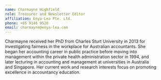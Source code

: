 ```yaml
---
name: Charmayne Highfield  
role: Treasurer and Newsletter Editor
affiliation: Enya-Lea Pte. Ltd.  
phone: +65 9146 9520  
email: charmayne@enya-lea.com
--- 
```


Charmayne received her PhD from Charles Sturt University in 2013 for investigating fairness in the workplace for Australian accountants. She began her accounting career in public practice before moving into management within the private health administration sector in 1994, and later lecturing in accounting and management at universities in Australia and Singapore. Her current work and research interests focus on promoting excellence in accountancy education.
